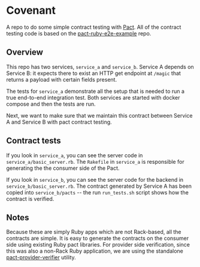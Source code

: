 
# Covenant

A repo to do some simple contract testing with [Pact](https://pact.io/). All of the contract testing code is based on the [pact-ruby-e2e-example](https://github.com/pact-foundation/pact-ruby-e2e-example) repo.

## Overview

This repo has two services, `service_a` and `service_b`. Service A depends on Service B: it expects there to exist an HTTP get endpoint at `/magic` that returns a payload with certain fields present.

The tests for `service_a` demonstrate all the setup that is needed to run a true end-to-end integration test. Both services are started with docker compose and then the tests are run.

Next, we want to make sure that we maintain this contract between Service A and Service B with pact contract testing.

## Contract tests

If you look in `service_a`, you can see the server code in `service_a/basic_server.rb`. The `Rakefile` in `service_a` is responsible for generating the the consumer side of the Pact.

If you look in `service_b`, you can see the server code for the backend in `service_b/basic_server.rb`. The contract generated by Service A has been copied into `service_b/pacts` -- the run `run_tests.sh` script shows how the contract is verified.

## Notes

Because these are simply Ruby apps which are not Rack-based, all the contracts are simple. It is easy to generate the contracts on the consumer side using existing Ruby pact libraries. For provider side verification, since this was also a non-Rack Ruby application, we are using the standalone [pact-provider-verifier](https://github.com/pact-foundation/pact-provider-verifier) utility.
